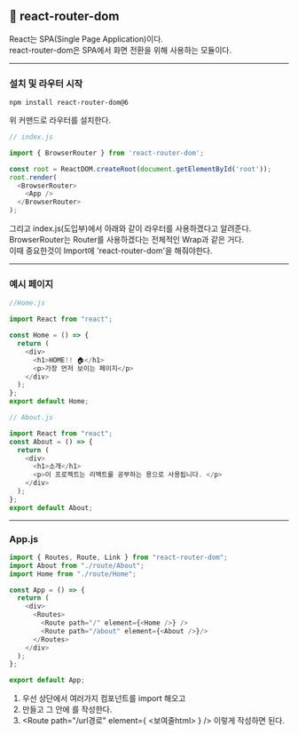 ## 📌 react-router-dom
React는 SPA(Single Page Application)이다.   
react-router-dom은 SPA에서 화면 전환을 위해 사용하는 모듈이다.   
***
### 설치 및 라우터 시작
```
npm install react-router-dom@6
```
위 커맨드로 라우터를 설치한다.
```javascript
// index.js

import { BrowserRouter } from 'react-router-dom';

const root = ReactDOM.createRoot(document.getElementById('root'));
root.render(
  <BrowserRouter>
    <App />
  </BrowserRouter>
);
```
그리고 index.js(도입부)에서 아래와 같이 라우터를 사용하겠다고 알려준다.   
BrowserRouter는 Router를 사용하겠다는 전체적인 Wrap과 같은 거다.   
이때 중요한것이 Import에 'react-router-dom'을 해줘야한다.   
***
### 예시 페이지
```javascript
//Home.js

import React from "react";

const Home = () => {
  return (
    <div>
      <h1>HOME!! 🏠</h1>
      <p>가장 먼저 보이는 페이지</p>
    </div>
  );
};
export default Home;
```
```javascript
// About.js

import React from "react";
const About = () => {
  return (
    <div>
      <h1>소개</h1>
      <p>이 프로젝트는 리액트를 공부하는 용으로 사용됩니다. </p>
    </div>
  );
};
export default About;
```
***
### App.js
```javascript
import { Routes, Route, Link } from "react-router-dom";
import About from "./route/About";
import Home from "./route/Home";

const App = () => {
  return (
    <div>
      <Routes>
        <Route path="/" element={<Home />} />
        <Route path="/about" element={<About />}/>
      </Routes>
    </div>
  );
};

export default App;
```
1. 우선 상단에서 여러가지 컴포넌트를 import 해오고
2. <Routes> 만들고 그 안에 <Route>를 작성한다.
3. <Route path="/url경로" element={ <보여줄html> } /> 이렇게 작성하면 된다.
